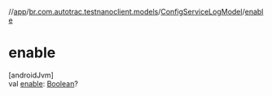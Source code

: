 //[app](../../../index.md)/[br.com.autotrac.testnanoclient.models](../index.md)/[ConfigServiceLogModel](index.md)/[enable](enable.md)

# enable

[androidJvm]\
val [enable](enable.md): [Boolean](https://kotlinlang.org/api/latest/jvm/stdlib/kotlin/-boolean/index.html)?
